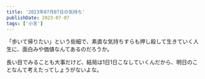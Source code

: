 ```yaml
---
title: '2023年07月07日の気持ち'
publishDate: 2023-07-07
tags: ['小言']
---
```


「歩いて帰りたい」という些細で、素直な気持ちすらも押し殺して生きていく人生に、面白みや価値なんてあるのだろうか。

長い目でみることも大事だけど、結局は1日1日こなしていくんだから、明日のことなんて考えたってしょうがないよな。
